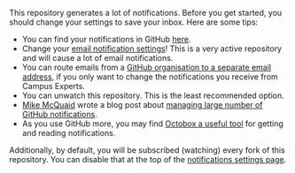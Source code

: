 This repository generates a lot of notifications. Before you get started, you should change your settings to save your inbox. Here are some tips:

- You can find your notifications in GitHub [here](https://github.com/notifications).
- Change your [email notification settings](https://github.com/settings/notifications)! This is a very active repository and will cause a lot of email notifications.
- You can route emails from a [GitHub organisation to a separate email address](https://help.github.com/articles/managing-notification-emails-for-organizations/), if you only want to change the notifications you receive from Campus Experts.
- You can unwatch this repository. This is the least recommended option.
- [Mike McQuaid](https://github.com/mikemcquaid) wrote a blog post about [managing large number of GitHub notifications](https://github.com/blog/2399-managing-large-numbers-of-github-notifications).
- As you use GitHub more, you may find [Octobox a useful tool](https://octobox.io/) for getting and reading notifications.

Additionally, by default, you will be subscribed (watching) every fork of this repository. You can disable that at the top of the [notifications settings page](https://github.com/settings/notifications). 
